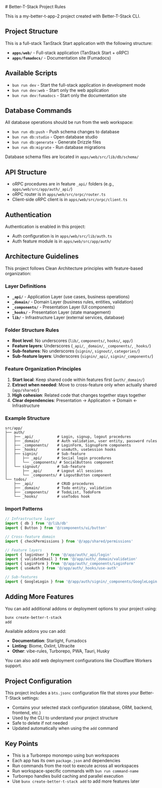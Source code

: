 <!-- vibe-rules Integration -->

<bts>
# Better-T-Stack Project Rules

This is a my-better-t-app-2 project created with Better-T-Stack CLI.

## Project Structure

This is a full-stack TanStack Start application with the following structure:

- **`apps/web/`** - Full-stack application (TanStack Start + oRPC)
- **`apps/fumadocs/`** - Documentation site (Fumadocs)


## Available Scripts

- `bun run dev` - Start the full-stack application in development mode
- `bun run dev:web` - Start only the web application
- `bun run dev:fumadocs` - Start only the documentation site

## Database Commands

All database operations should be run from the web workspace:

- `bun run db:push` - Push schema changes to database
- `bun run db:studio` - Open database studio
- `bun run db:generate` - Generate Drizzle files
- `bun run db:migrate` - Run database migrations

Database schema files are located in `apps/web/src/lib/db/schema/`

## API Structure

- oRPC procedures are in feature `_api/` folders (e.g., `apps/web/src/app/auth/_api/`)
- oRPC router is in `apps/web/src/orpc/router.ts`
- Client-side oRPC client is in `apps/web/src/orpc/client.ts`

## Authentication

Authentication is enabled in this project:
- Auth configuration is in `apps/web/src/lib/auth.ts`
- Auth feature module is in `apps/web/src/app/auth/`

## Architecture Guidelines

This project follows Clean Architecture principles with feature-based organization:

### Layer Definitions

- **`_api/`** - Application Layer (use cases, business operations)
- **`_domain/`** - Domain Layer (business rules, entities, validation)
- **`_components/`** - Presentation Layer (UI components)
- **`_hooks/`** - Presentation Layer (state management)
- **`lib/`** - Infrastructure Layer (external services, database)

### Folder Structure Rules

- **Root level**: No underscores (`lib/`, `components/`, `hooks/`, `app/`)
- **Feature layers**: Underscores (`_api/`, `_domain/`, `_components/`, `_hooks/`)
- **Sub-features**: No underscores (`signin/`, `signout/`, `categories/`)
- **Sub-feature layers**: Underscores (`signin/_api/`, `signin/_components/`)

### Feature Organization Principles

1. **Start local**: Keep shared code within features first (`auth/_domain/`)
2. **Extract when needed**: Move to cross-feature only when actually shared (`app/shared/`)
3. **High cohesion**: Related code that changes together stays together
4. **Clear dependencies**: Presentation → Application → Domain ← Infrastructure

### Example Structure

```
src/app/
├── auth/
│   ├── _api/           # Login, signup, logout procedures
│   ├── _domain/        # Auth validation, user entity, password rules
│   ├── _components/    # LoginForm, SignupForm components
│   ├── _hooks/         # useAuth, useSession hooks
│   ├── signin/         # Sub-feature
│   │   ├── _api/       # Social login procedures
│   │   └── _components/ # SocialButtons component
│   └── signout/        # Sub-feature
│       ├── _api/       # Logout all sessions
│       └── _components/ # LogoutButton component
└── todos/
    ├── _api/           # CRUD procedures
    ├── _domain/        # Todo entity, validation
    ├── _components/    # TodoList, TodoForm
    └── _hooks/         # useTodos hook
```

### Import Patterns

```typescript
// Infrastructure layer
import { db } from '@/lib/db'
import { Button } from '@/components/ui/button'

// Cross-feature domain
import { checkPermissions } from '@/app/shared/permissions'

// Feature layers
import { loginUser } from '@/app/auth/_api/login'
import { validateEmail } from '@/app/auth/_domain/validation'
import { LoginForm } from '@/app/auth/_components/LoginForm'
import { useAuth } from '@/app/auth/_hooks/use-auth'

// Sub-features
import { GoogleLogin } from '@/app/auth/signin/_components/GoogleLogin'
```

## Adding More Features

You can add additional addons or deployment options to your project using:

```bash
bunx create-better-t-stack
add
```

Available addons you can add:
- **Documentation**: Starlight, Fumadocs
- **Linting**: Biome, Oxlint, Ultracite
- **Other**: vibe-rules, Turborepo, PWA, Tauri, Husky

You can also add web deployment configurations like Cloudflare Workers support.

## Project Configuration

This project includes a `bts.jsonc` configuration file that stores your Better-T-Stack settings:

- Contains your selected stack configuration (database, ORM, backend, frontend, etc.)
- Used by the CLI to understand your project structure
- Safe to delete if not needed
- Updated automatically when using the `add` command

## Key Points

- This is a Turborepo monorepo using bun workspaces
- Each app has its own `package.json` and dependencies
- Run commands from the root to execute across all workspaces
- Run workspace-specific commands with `bun run command-name`
- Turborepo handles build caching and parallel execution
- Use `bunx
create-better-t-stack add` to add more features later
</bts>

<!-- /vibe-rules Integration -->
